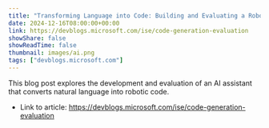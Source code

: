 ```yaml
---
title: "Transforming Language into Code: Building and Evaluating a Robotic Code Generation Copilot"
date: 2024-12-16T08:00:00+00:00
link: https://devblogs.microsoft.com/ise/code-generation-evaluation
showShare: false
showReadTime: false
thumbnail: images/ai.png
tags: ["devblogs.microsoft.com"]
---
```

This blog post explores the development and evaluation of an AI assistant that converts natural language into robotic code.

- Link to article: https://devblogs.microsoft.com/ise/code-generation-evaluation
